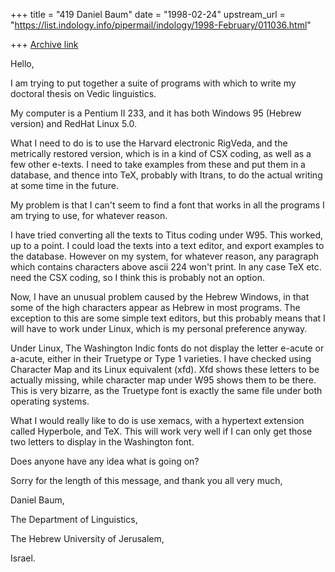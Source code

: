 +++
title = "419 Daniel Baum"
date = "1998-02-24"
upstream_url = "https://list.indology.info/pipermail/indology/1998-February/011036.html"

+++
[Archive link](https://list.indology.info/pipermail/indology/1998-February/011036.html)

Hello,

I am trying to put together a suite of programs with which to write my
doctoral thesis on Vedic linguistics.

My computer is a Pentium II 233, and it has both Windows 95 (Hebrew version)
and RedHat Linux 5.0.

What I need to do is to use the Harvard electronic RigVeda, and the
metrically restored version, which is in a kind of CSX coding, as well as a
few other e-texts. I need to take examples from these and put them in a
database, and thence into TeX, probably with Itrans, to do the actual
writing at some time in the future.

My problem is that I can't seem to find a font that works in all the
programs I am trying to use, for whatever reason.

I have tried converting all the texts to Titus coding under W95. This
worked, up to a point. I could load the texts into a text editor, and export
examples to the database. However on my system, for whatever reason, any
paragraph which contains characters above ascii 224 won't print. In any case
TeX etc. need the CSX coding, so I think this is probably not an option.

Now, I have an unusual problem caused by the Hebrew Windows, in that some of
the high characters appear as Hebrew in most programs. The exception to this
are some simple text editors, but this probably means that I will have to
work under Linux, which is my personal preference anyway.

Under Linux, The Washington Indic fonts do not display the letter e-acute or
a-acute, either in their Truetype or Type 1 varieties. I have checked using
Character Map and its Linux equivalent (xfd). Xfd shows these letters to be
actually missing, while character map under W95 shows them to be there. This
is very bizarre, as the Truetype font is exactly the same file under both
operating systems.

What I would really like to do is use xemacs, with a hypertext extension
called Hyperbole, and TeX. This will work very well if I can only get those
two letters to display in the Washington font.

Does anyone have any idea what is going on?

Sorry for the length of this message, and thank you all very much,


Daniel Baum,

The Department of Linguistics,

The Hebrew University of Jerusalem,

Israel.



